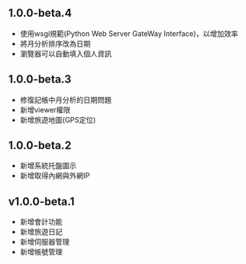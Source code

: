 1.0.0-beta.4
------------
* 使用wsgi規範(Python Web Server GateWay Interface)，以增加效率
* 將月分析排序改為日期
* 瀏覽器可以自動填入個人資訊

1.0.0-beta.3
------------
* 修復記帳中月分析的日期問題
* 新增viewer權限
* 新增旅遊地圖(GPS定位)

1.0.0-beta.2
------------
* 新增系統托盤圖示
* 新增取得內網與外網IP

v1.0.0-beta.1
-------------
* 新增會計功能
* 新增旅遊日記
* 新增伺服器管理
* 新增帳號管理